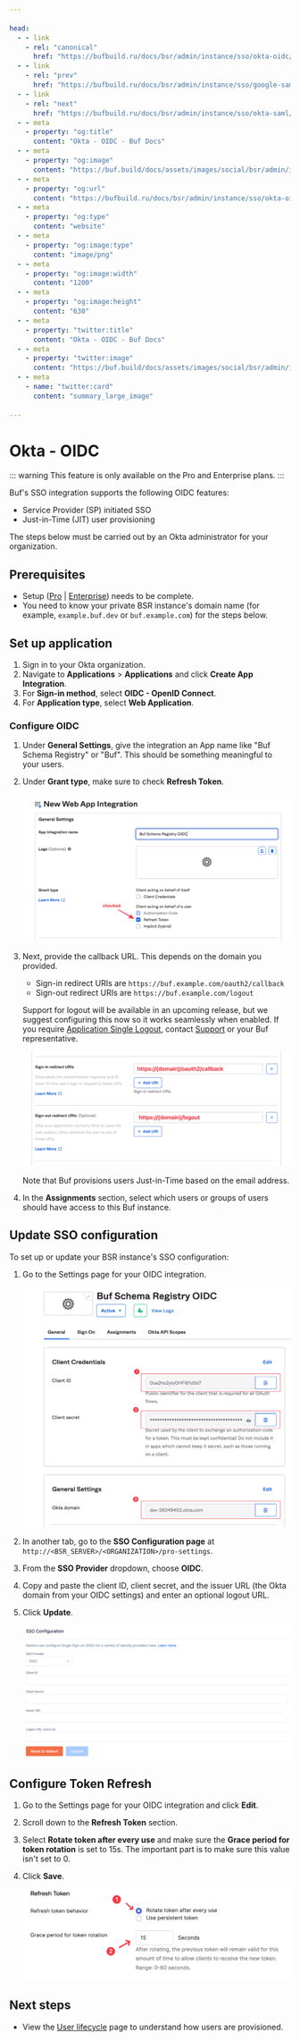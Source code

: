 ```yaml
---

head:
  - - link
    - rel: "canonical"
      href: "https://bufbuild.ru/docs/bsr/admin/instance/sso/okta-oidc/"
  - - link
    - rel: "prev"
      href: "https://bufbuild.ru/docs/bsr/admin/instance/sso/google-saml/"
  - - link
    - rel: "next"
      href: "https://bufbuild.ru/docs/bsr/admin/instance/sso/okta-saml/"
  - - meta
    - property: "og:title"
      content: "Okta - OIDC - Buf Docs"
  - - meta
    - property: "og:image"
      content: "https://buf.build/docs/assets/images/social/bsr/admin/instance/sso/okta-oidc.png"
  - - meta
    - property: "og:url"
      content: "https://bufbuild.ru/docs/bsr/admin/instance/sso/okta-oidc/"
  - - meta
    - property: "og:type"
      content: "website"
  - - meta
    - property: "og:image:type"
      content: "image/png"
  - - meta
    - property: "og:image:width"
      content: "1200"
  - - meta
    - property: "og:image:height"
      content: "630"
  - - meta
    - property: "twitter:title"
      content: "Okta - OIDC - Buf Docs"
  - - meta
    - property: "twitter:image"
      content: "https://buf.build/docs/assets/images/social/bsr/admin/instance/sso/okta-oidc.png"
  - - meta
    - name: "twitter:card"
      content: "summary_large_image"

---
```


# Okta - OIDC

::: warning
This feature is only available on the Pro and Enterprise plans.
:::

Buf's SSO integration supports the following OIDC features:

- Service Provider (SP) initiated SSO
- Just-in-Time (JIT) user provisioning

The steps below must be carried out by an Okta administrator for your organization.

## Prerequisites

- Setup ([Pro](../../setup-pro/) | [Enterprise](../../setup-enterprise/)) needs to be complete.
- You need to know your private BSR instance's domain name (for example, `example.buf.dev` or `buf.example.com`) for the steps below.

## Set up application

1.  Sign in to your Okta organization.
2.  Navigate to **Applications** > **Applications** and click **Create App Integration**.
3.  For **Sign-in method**, select **OIDC - OpenID Connect**.
4.  For **Application type**, select **Web Application**.

### Configure OIDC

1.  Under **General Settings**, give the integration an App name like "Buf Schema Registry" or "Buf". This should be something meaningful to your users.
2.  Under **Grant type**, make sure to check **Refresh Token**.

    ![ Okta OIDC configuration](../../../../../images/bsr/sso/okta-oidc.png)

3.  Next, provide the callback URL. This depends on the domain you provided.

    - Sign-in redirect URIs are `https://buf.example.com/oauth2/callback`
    - Sign-out redirect URIs are `https://buf.example.com/logout`

    Support for logout will be available in an upcoming release, but we suggest configuring this now so it works seamlessly when enabled. If you require [Application Single Logout](https://help.okta.com/en/prod/Content/Topics/Apps/Apps_Single_Logout.htm), contact [Support](https://support.buf.build) or your Buf representative.

    ![ Okta OIDC configuration](../../../../../images/bsr/sso/okta-oidc-2.png)

    Note that Buf provisions users Just-in-Time based on the email address.

4.  In the **Assignments** section, select which users or groups of users should have access to this Buf instance.

## Update SSO configuration

To set up or update your BSR instance's SSO configuration:

1.  Go to the Settings page for your OIDC integration.

    ![Screen shot of Okta OIDC settings](../../../../../images/bsr/sso/okta-oidc-3.png)

2.  In another tab, go to the **SSO Configuration page** at `http://<BSR_SERVER>/<ORGANIZATION>/pro-settings`.
3.  From the **SSO Provider** dropdown, choose **OIDC**.
4.  Copy and paste the client ID, client secret, and the issuer URL (the Okta domain from your OIDC settings) and enter an optional logout URL.
5.  Click **Update**.

    ![Screen shot of BSR Okta OIDC configuration](../../../../../images/bsr/sso/oidc-config.png)

## Configure Token Refresh

1.  Go to the Settings page for your OIDC integration and click **Edit**.
2.  Scroll down to the **Refresh Token** section.
3.  Select **Rotate token after every use** and make sure the **Grace period for token rotation** is set to 15s. The important part is to make sure this value isn't set to 0.
4.  Click **Save**.

    ![Screen shot of Okta Refresh Token settings](../../../../../images/bsr/sso/okta_oidc_refresh_token.png)

## Next steps

- View the [User lifecycle](../../user-lifecycle/) page to understand how users are provisioned.
